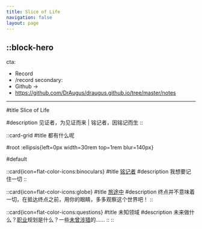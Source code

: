 ```yaml
---
title: Slice of Life
navigation: false
layout: page
---
```


::block-hero
---
cta:
  - Record
  - /record
secondary:
  - Github →
  - https://github.com/DrAugus/draugus.github.io/tree/master/notes
---

#title
Slice of Life

#description
见证者，为见证而来 | 铭记者，因铭记而生
::

::card-grid
#title
都有什么呢

#root
:ellipsis{left=0px width=30rem top=1rem blur=140px}

#default

  ::card{icon=flat-color-icons:binoculars}
  #title
  [铭记者](./record)
  #description
  我想要记住一切
  ::

  ::card{icon=flat-color-icons:globe}
  #title
  [旅途中](./trip)
  #description
  终点并不意味着一切，在抵达终点之前，用你的眼睛，多多观察这个世界吧！
  ::

  ::card{icon=flat-color-icons:questions}
  #title
  未知领域
  #description
  未来做什么？[职业](./career/)规划是什么？一些[未曾涉猎](./unknown)的……
  ::
::
